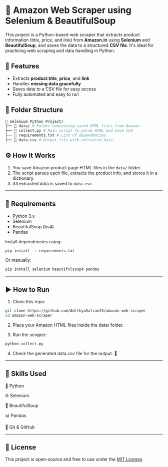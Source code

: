 # 🛒 Amazon Web Scraper using Selenium & BeautifulSoup

This project is a Python-based web scraper that extracts product information (title, price, and link) from **Amazon.in** using **Selenium** and **BeautifulSoup**, and saves the data to a structured **CSV file**. It's ideal for practicing web scraping and data handling in Python.  

## 🚀 Features

- Extracts **product title**, **price**, and **link**
- Handles **missing data gracefully**
- Saves data to a CSV file for easy access
- Fully automated and easy to run

## 📂 Folder Structure

```bash
📁 Selenium Python Project/
├── 📁 data/ # Folder containing saved HTML files from Amazon
├── 📄 collect.py # Main script to parse HTML and save CSV
├── 📄 requirements.txt # List of dependencies
├── 📄 data.csv # Output file with extracted data
```


## ⚙️ How It Works

1. You save Amazon product page HTML files in the `data/` folder.
2. The script parses each file, extracts the product info, and stores it in a dictionary.
3. All extracted data is saved to `data.csv`.

---

## 🧪 Requirements

- Python 3.x
- Selenium
- BeautifulSoup (bs4)
- Pandas

Install dependencies using:

```bash
pip install -r requirements.txt
```
Or manually:

```bash
pip install selenium beautifulsoup4 pandas
```

---

## ▶️ How to Run
1. Clone this repo:
```bash
git clone https://github.com/AdithyaSalian23/amazon-web-scraper
cd amazon-web-scraper
```
2. Place your Amazon HTML files inside the data/ folder.
   
3. Run the scraper:
```bash
python collect.py
```
4. Check the generated data.csv file for the output. 🎉

---

## 🧠 Skills Used
🐍 Python

🌐 Selenium

🍜 BeautifulSoup

📊 Pandas

💾 Git & GitHub

---

## 📄 License
This project is open-source and free to use under the [MIT License](https://opensource.org/licenses/MIT).
